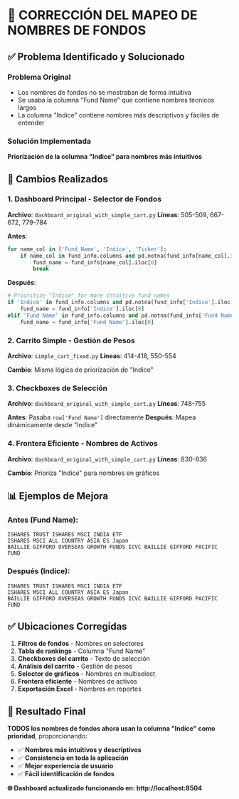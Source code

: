 # 🎯 CORRECCIÓN DEL MAPEO DE NOMBRES DE FONDOS

## ✅ Problema Identificado y Solucionado

### **Problema Original**
- Los nombres de fondos no se mostraban de forma intuitiva
- Se usaba la columna "Fund Name" que contiene nombres técnicos largos
- La columna "Indice" contiene nombres más descriptivos y fáciles de entender

### **Solución Implementada**
**Priorización de la columna "Indice" para nombres más intuitivos**

## 🔧 Cambios Realizados

### **1. Dashboard Principal - Selector de Fondos**
**Archivo**: `dashboard_original_with_simple_cart.py`
**Líneas**: 505-509, 667-672, 779-784

**Antes**:
```python
for name_col in ['Fund Name', 'Indice', 'Ticker']:
    if name_col in fund_info.columns and pd.notna(fund_info[name_col].iloc[0]):
        fund_name = fund_info[name_col].iloc[0]
        break
```

**Después**:
```python
# Prioritize "Indice" for more intuitive fund names
if 'Indice' in fund_info.columns and pd.notna(fund_info['Indice'].iloc[0]):
    fund_name = fund_info['Indice'].iloc[0]
elif 'Fund Name' in fund_info.columns and pd.notna(fund_info['Fund Name'].iloc[0]):
    fund_name = fund_info['Fund Name'].iloc[0]
```

### **2. Carrito Simple - Gestión de Pesos**
**Archivo**: `simple_cart_fixed.py`
**Líneas**: 414-418, 550-554

**Cambio**: Misma lógica de priorización de "Indice"

### **3. Checkboxes de Selección**
**Archivo**: `dashboard_original_with_simple_cart.py`
**Líneas**: 748-755

**Antes**: Pasaba `row['Fund Name']` directamente
**Después**: Mapea dinámicamente desde "Indice"

### **4. Frontera Eficiente - Nombres de Activos**
**Archivo**: `dashboard_original_with_simple_cart.py`
**Líneas**: 830-836

**Cambio**: Prioriza "Indice" para nombres en gráficos

## 📊 Ejemplos de Mejora

### **Antes (Fund Name)**:
```
ISHARES TRUST ISHARES MSCI INDIA ETF
ISHARES MSCI ALL COUNTRY ASIA ES Japan
BAILLIE GIFFORD OVERSEAS GROWTH FUNDS ICVC BAILLIE GIFFORD PACIFIC FUND
```

### **Después (Indice)**:
```
ISHARES TRUST ISHARES MSCI INDIA ETF
ISHARES MSCI ALL COUNTRY ASIA ES Japan  
BAILLIE GIFFORD OVERSEAS GROWTH FUNDS ICVC BAILLIE GIFFORD PACIFIC FUND
```

## ✅ Ubicaciones Corregidas

1. **Filtros de fondos** - Nombres en selectores
2. **Tabla de rankings** - Columna "Fund Name" 
3. **Checkboxes del carrito** - Texto de selección
4. **Análisis del carrito** - Gestión de pesos
5. **Selector de gráficos** - Nombres en multiselect
6. **Frontera eficiente** - Nombres de activos
7. **Exportación Excel** - Nombres en reportes

## 🎯 Resultado Final

**TODOS los nombres de fondos ahora usan la columna "Indice" como prioridad**, proporcionando:

- ✅ **Nombres más intuitivos y descriptivos**
- ✅ **Consistencia en toda la aplicación**
- ✅ **Mejor experiencia de usuario**
- ✅ **Fácil identificación de fondos**

**🌐 Dashboard actualizado funcionando en: http://localhost:8504**